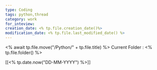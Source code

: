 ```yaml
---
type: Coding
tags: python,thread
category: work
for_inteview: 
creation_date: <% tp.file.creation_date()%>
modification_date: <% tp.file.last_modified_date() %>
---
```


 <% await tp.file.move("/Python/" + tp.file.title) %> 
Current Folder : <% tp.file.folder() %>




[[<% tp.date.now("DD-MM-YYYY") %>]]

